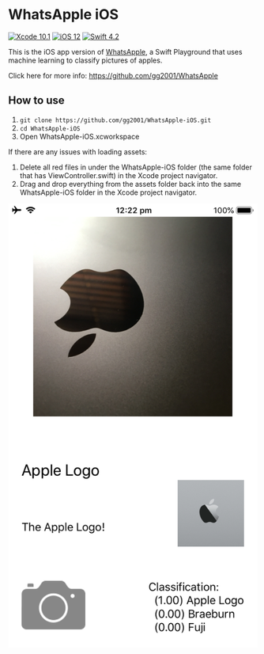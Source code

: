 # WhatsApple iOS

[![Xcode 10.1](https://img.shields.io/badge/Xcode-10.1-brightgreen.svg)](https://developer.apple.com/documentation/xcode_release_notes/xcode_10_1_release_notes) [![iOS 12](https://img.shields.io/badge/iOS-12-brightgreen.svg)](https://www.apple.com/ios/ios-12/) [![Swift 4.2](https://img.shields.io/badge/Swift-4.2-brightgreen.svg)](https://swift.org/blog/swift-4-2-released/)

This is the iOS app version of [WhatsApple](https://github.com/gg2001/WhatsApple), a Swift Playground that uses machine learning to classify pictures of apples.

Click here for more info: https://github.com/gg2001/WhatsApple

## How to use

1. `git clone https://github.com/gg2001/WhatsApple-iOS.git`
2. `cd WhatsApple-iOS`
3. Open WhatsApple-iOS.xcworkspace

If there are any issues with loading assets:

1. Delete all red files in under the WhatsApple-iOS folder (the same folder that has ViewController.swift) in the Xcode project navigator.
2. Drag and drop everything from the assets folder back into the same WhatsApple-iOS folder in the Xcode project navigator.

![UI](screenshots/UI.PNG)
